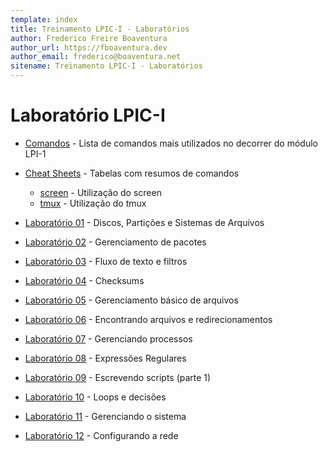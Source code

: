 ```yaml
---
template: index
title: Treinamento LPIC-I - Laboratórios
author: Frederico Freire Boaventura
author_url: https://fboaventura.dev
author_email: frederico@boaventura.net
sitename: Treinamento LPIC-I - Laboratórios
---
```


# Laboratório LPIC-I

- [Comandos](comandos.md) - Lista de comandos mais utilizados no decorrer do módulo LPI-1
- [Cheat Sheets](../cheatsheets) - Tabelas com resumos de comandos
    - [screen](../cheatsheets/screen.md) - Utilização do screen
    - [tmux](../cheatsheets/tmux.md) - Utilização do tmux


- [Laboratório 01](lab01/README.md) - Discos, Partições e Sistemas de Arquivos
- [Laboratório 02](lab02/README.md) - Gerenciamento de pacotes
- [Laboratório 03](lab03/README.md) - Fluxo de texto e filtros
- [Laboratório 04](lab04/README.md) - Checksums
- [Laboratório 05](lab05/README.md) - Gerenciamento básico de arquivos
- [Laboratório 06](lab06/README.md) - Encontrando arquivos e redirecionamentos
- [Laboratório 07](lab07/README.md) - Gerenciando processos
- [Laboratório 08](lab08/README.md) - Expressões Regulares
- [Laboratório 09](lab09/README.md) - Escrevendo scripts (parte 1)
- [Laboratório 10](lab10/README.md) - Loops e decisões
- [Laboratório 11](lab11/README.md) - Gerenciando o sistema
- [Laboratório 12](lab12/README.md) - Configurando a rede
